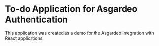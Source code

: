 # To-do Application for Asgardeo Authentication

This application was created as a demo for the Asgardeo Integration with React applications.
